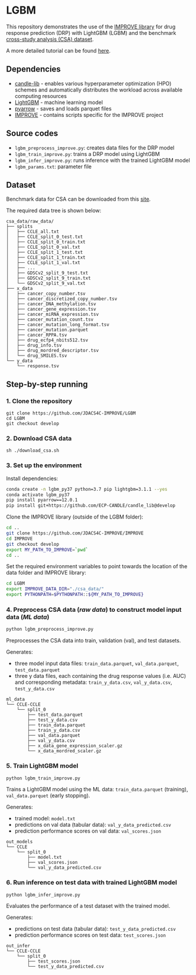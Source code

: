 # LGBM

This repository demonstrates the use of the [IMPROVE library](https://github.com/JDACS4C-IMPROVE/IMPROVE) for drug response prediction (DRP) with LightGBM (LGBM) and the benchmark [cross-study analysis (CSA) dataset](https://web.cels.anl.gov/projects/IMPROVE_FTP/candle/public/improve/benchmarks/single_drug_drp/benchmark-data-pilot1/csa_data/).

A more detailed tutorial can be found [here](https://jdacs4c-improve.github.io/docs/content/unified_interface.html). 

## Dependencies
+ [candle-lib](https://github.com/ECP-CANDLE/candle_lib) - enables various hyperparameter optimization (HPO) schemes and automatically distributes the workload across available computing resources
+ [LightGBM](https://lightgbm.readthedocs.io/en/stable/) - machine learning model
+ [pyarrow](https://anaconda.org/conda-forge/pyarrow) - saves and loads parquet files
+ [IMPROVE](https://github.com/JDACS4C-IMPROVE/IMPROVE) - contains scripts specific for the IMPROVE project 

## Source codes
+ `lgbm_preprocess_improve.py`: creates data files for the DRP model
+ `lgbm_train_improve.py`: trains a DRP model using LightGBM
+ `lgbm_infer_improve.py`: runs inference with the trained LightGBM model
+ `lgbm_params.txt`: parameter file

## Dataset
Benchmark data for CSA can be downloaded from this [site](https://web.cels.anl.gov/projects/IMPROVE_FTP/candle/public/improve/benchmarks/single_drug_drp/benchmark-data-pilot1/csa_data/).

The required data tree is shown below:

```
csa_data/raw_data/
├── splits
│   ├── CCLE_all.txt
│   ├── CCLE_split_0_test.txt
│   ├── CCLE_split_0_train.txt
│   ├── CCLE_split_0_val.txt
│   ├── CCLE_split_1_test.txt
│   ├── CCLE_split_1_train.txt
│   ├── CCLE_split_1_val.txt
│   ├── ...
│   ├── GDSCv2_split_9_test.txt
│   ├── GDSCv2_split_9_train.txt
│   └── GDSCv2_split_9_val.txt
├── x_data
│   ├── cancer_copy_number.tsv
│   ├── cancer_discretized_copy_number.tsv
│   ├── cancer_DNA_methylation.tsv
│   ├── cancer_gene_expression.tsv
│   ├── cancer_miRNA_expression.tsv
│   ├── cancer_mutation_count.tsv
│   ├── cancer_mutation_long_format.tsv
│   ├── cancer_mutation.parquet
│   ├── cancer_RPPA.tsv
│   ├── drug_ecfp4_nbits512.tsv
│   ├── drug_info.tsv
│   ├── drug_mordred_descriptor.tsv
│   └── drug_SMILES.tsv
└── y_data
    └── response.tsv
```

## Step-by-step running

### 1. Clone the repository
```
git clone https://github.com/JDACS4C-IMPROVE/LGBM
cd LGBM
git checkout develop
```

### 2. Download CSA data
```
sh ./download_csa.sh
```

### 3. Set up the environment

Install dependencies:
```bash
conda create -n lgbm_py37 python=3.7 pip lightgbm=3.1.1 --yes
conda activate lgbm_py37
pip install pyarrow==12.0.1
pip install git+https://github.com/ECP-CANDLE/candle_lib@develop
```

Clone the IMPROVE library (outside of the LGBM folder):
```bash
cd ..
git clone https://github.com/JDACS4C-IMPROVE/IMPROVE
cd IMPROVE
git checkout develop
export MY_PATH_TO_IMPROVE=`pwd`
cd ..
```

Set the required environment variables to point towards the location of the data folder and IMPROVE library:
```bash
cd LGBM
export IMPROVE_DATA_DIR="./csa_data/"
export PYTHONPATH=$PYTHONPATH::${MY_PATH_TO_IMPROVE}
```

### 4. Preprocess CSA data (_raw data_) to construct model input data (_ML data_)
```bash
python lgbm_preprocess_improve.py
```

Preprocesses the CSA data into train, validation (val), and test datasets. 

Generates:
* three model input data files: `train_data.parquet`, `val_data.parquet`, `test_data.parquet`
* three y data files, each containing the drug response values (i.e. AUC) and corresponding metadata: `train_y_data.csv`, `val_y_data.csv`, `test_y_data.csv`

```
ml_data
└── CCLE-CCLE
    └── split_0
        ├── test_data.parquet
        ├── test_y_data.csv
        ├── train_data.parquet
        ├── train_y_data.csv
        ├── val_data.parquet
        ├── val_y_data.csv
        ├── x_data_gene_expression_scaler.gz
        └── x_data_mordred_scaler.gz
```

### 5. Train LightGBM model
```bash
python lgbm_train_improve.py
```
Trains a LightGBM model using the ML data: `train_data.parquet` (training), `val_data.parquet` (early stopping).

Generates:
* trained model: `model.txt`
* predictions on val data (tabular data): `val_y_data_predicted.csv`
* prediction performance scores on val data: `val_scores.json`
```
out_models
└── CCLE
    └── split_0
        ├── model.txt
        ├── val_scores.json
        └── val_y_data_predicted.csv
```

### 6. Run inference on test data with trained LightGBM model
```python lgbm_infer_improve.py```

Evaluates the performance of a test dataset with the trained model.

Generates:
* predictions on test data (tabular data): `test_y_data_predicted.csv`
* prediction performance scores on test data: `test_scores.json`
```
out_infer
└── CCLE-CCLE
    └── split_0
        ├── test_scores.json
        └── test_y_data_predicted.csv
```
